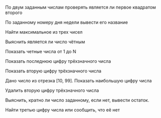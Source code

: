 По двум заданным числам проверять является ли первое квадратом второго

По заданному номеру дня недели вывести его название

Найти максимальное из трех чисел

Выяснить является ли число чётным

Показать четные числа от 1 до N

Показать последнюю цифру трёхзначного числа

Показать вторую цифру трёхзначного числа

Дано число из отрезка [10, 99]. Показать наибольшую цифру числа

Удалить вторую цифру трёхзначного числа

Выяснить, кратно ли число заданному, если нет, вывести остаток.

Найти третью цифру числа или сообщить, что её нет

